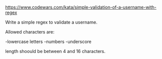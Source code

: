 https://www.codewars.com/kata/simple-validation-of-a-username-with-regex

Write a simple regex to validate a username.

Allowed characters are:

-lowercase letters -numbers -underscore

length shoould be between 4 and 16 characters.